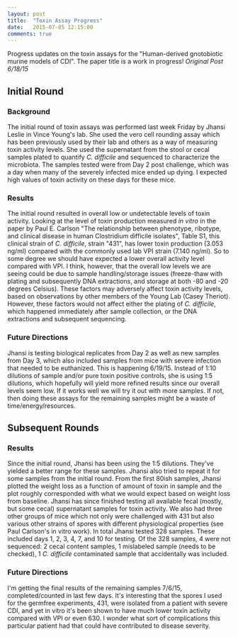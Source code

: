 ```yaml
---
layout: post
title:  "Toxin Assay Progress"
date:   2015-07-05 12:15:00
comments: true
---
```


Progress updates on the toxin assays for the "Human-derived gnotobiotic murine models of CDI". The paper title is a work in progress! _Original Post 6/18/15_

## Initial Round

### Background
The initial round of toxin assays was performed last week Friday by Jhansi Leslie in Vince Young's lab. She used the vero cell rounding assay which has been previously used by their lab and others as a way of measuring toxin activity levels. She used the supernatant from the stool or cecal samples plated to quantify _C. difficile_ and sequenced to characterize the microbiota. The samples tested were from Day 2 post challenge, which was a day when many of the severely infected mice ended up dying. I expected high values of toxin activity on these days for these mice. 

### Results
The initial round resulted in overall low or undetectable levels of toxin activity. Looking at the level of toxin production measured _in vitro_ in the paper by Paul E. Carlson "The relationship between phenotype, ribotype, and clinical disease in human Clostridium difficile isolates", Table S1, this clinical strain of _C. difficile_, strain "431", has lower toxin production (3.053 ng/ml) compared with the commonly used lab VPI strain (7.140 ng/ml). So to some degree we should have expected a lower overall activity level compared with VPI. I think, however, that the overall low levels we are seeing could be due to sample handling/storage issues (freeze-thaw with plating and subsequently DNA extractions, and storage at both -80 and -20 degrees Celsius). These factors may adversely affect toxin activity levels, based on observations by other members of the Young Lab (Casey Theriot). However, these factors would not affect either the plating of _C. difficile_, which happened immediately after sample collection, or the DNA extractions and subsequent sequencing. 

### Future Directions
Jhansi is testing biological replicates from Day 2 as well as new samples from Day 3, which also included samples from mice with severe infection that needed to be euthanized. This is happening 6/19/15. Instead of 1:10 dilutions of sample and/or pure toxin positive controls, she is using 1:5 dilutions, which hopefully will yield more refined results since our overall levels seem low. If it works well we will try it out with more samples. If not, then doing these assays for the remaining samples might be a waste of time/energy/resources.

## Subsequent Rounds

### Results
Since the initial round, Jhansi has been using the 1:5 dilutions. They've yielded a better range for these samples. Jhansi also tried to repeat it for some samples from the initial round. From the first 80ish samples, Jhansi plotted the weight loss as a function of amount of toxin in sample and the plot roughly corresponded with what we would expect based on weight loss from baseline. Jhansi has since finished testing all available fecal (mostly, but some cecal) supernatant samples for toxin activity. We also had three other groups of mice which not only were challenged with 431 but also various other strains of spores with different physiological properties (see Paul Carlson's in vitro work). In total Jhansi tested 328 samples. These included days 1, 2, 3, 4, 7, and 10 for testing. Of the 328 samples, 4 were not sequenced: 2 cecal content samples, 1 mislabeled sample (needs to be checked), 1 _C. difficile_ contaminated sample that accidentally was included. 

### Future Directions
I'm getting the final results of the remaining samples 7/6/15, completed/counted in last few days. It's interesting that the spores I used for the germfree experiments, 431, were isolated from a patient with severe CDI, and yet in vitro it's been shown to have much lower toxin activity compared with VPI or even 630. I wonder what sort of complications this particular patient had that could have contributed to disease severity. 